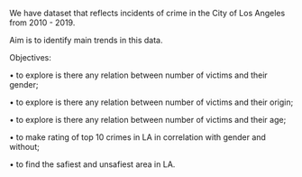 We have dataset that reflects incidents of crime in the City of Los Angeles from 2010 - 2019. 

Aim is to identify main trends in this data.

Objectives:

•	to explore is there any relation between number of victims and their gender; 

•	to explore is there any relation between number of victims and their origin;

•	to explore is there any relation between number of victims and their age;

•	to make rating of top 10 crimes in LA in correlation with gender and without;

•	to find the safiest and unsafiest area in LA. 


